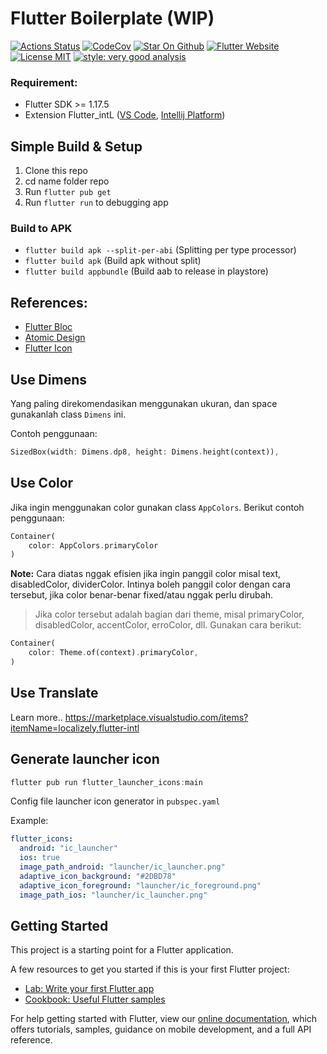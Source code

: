 # Flutter Boilerplate (WIP)

[![Actions Status](https://github.com/wisnuwiry/boilerplate/workflows/build/badge.svg)](https://github.com/wisnuwiry/boilerplate/actions)
[![CodeCov](https://codecov.io/gh/wisnuwiry/boilerplate/branch/master/graph/badge.svg)](https://github.com/wisnuwiry/boilerplate/actions)
[![Star On Github](https://img.shields.io/github/stars/wisnuwiry/boilerplate.svg?style=flat&logo=github&colorB=deeppink&label=stars)](https://github.com/wisnuwiry/boilerplate/actions)
[![Flutter Website](https://img.shields.io/badge/flutter-website-deepskyblue.svg)](https://github.com/wisnuwiry/boilerplate/actions)
[![License  MIT](https://img.shields.io/badge/license-MIT-purple.svg)](https://github.com/wisnuwiry/boilerplate/actions)
[![style: very good analysis](https://img.shields.io/badge/style-very_good_analysis-B22C89.svg)](https://pub.dev/packages/very_good_analysis)

### Requirement:

- Flutter SDK >= 1.17.5
- Extension Flutter_intL ([VS Code](https://marketplace.visualstudio.com/items?itemName=localizely.flutter-intl), [Intellij Platform](https://plugins.jetbrains.com/plugin/13666-flutter-intl))


## Simple Build & Setup
1. Clone this repo
2. cd name folder repo
3. Run `flutter pub get`
4. Run `flutter run` to debugging app

### Build to APK
- `flutter build apk --split-per-abi` (Splitting per type processor)
- `flutter build apk` (Build apk without split)
- `flutter build appbundle` (Build aab to release in playstore)

## References:

- [Flutter Bloc]((https://bloclibrary.dev/#/gettingstarted))
- [Atomic Design](https://atomicdesign.bradfrost.com/)
- [Flutter Icon](https://fluttericon.com)


## Use Dimens
Yang paling direkomendasikan menggunakan ukuran, dan space gunakanlah class `Dimens` ini.

Contoh penggunaan:

```dart
SizedBox(width: Dimens.dp8, height: Dimens.height(context)),
```

## Use Color
Jika ingin menggunakan color gunakan class `AppColors`. Berikut contoh penggunaan:

```dart
Container(
    color: AppColors.primaryColor
)
```

**Note:**
Cara diatas nggak efisien jika ingin panggil color misal text, disabledColor, dividerColor. Intinya boleh panggil color dengan cara tersebut, jika color benar-benar fixed/atau nggak perlu dirubah.  


> Jika color tersebut adalah bagian dari theme, misal primaryColor, disabledColor, accentColor, erroColor, dll. Gunakan cara berikut:

```dart
Container(
    color: Theme.of(context).primaryColor,
)
```

## Use Translate

Learn more.. https://marketplace.visualstudio.com/items?itemName=localizely.flutter-intl


## Generate launcher icon

```dart
flutter pub run flutter_launcher_icons:main
```

Config file launcher icon generator in `pubspec.yaml`

Example:

```yaml
flutter_icons:
  android: "ic_launcher"
  ios: true
  image_path_android: "launcher/ic_launcher.png"
  adaptive_icon_background: "#2DBD78"
  adaptive_icon_foreground: "launcher/ic_foreground.png"
  image_path_ios: "launcher/ic_launcher.png"
```

## Getting Started

This project is a starting point for a Flutter application.

A few resources to get you started if this is your first Flutter project:

- [Lab: Write your first Flutter app](https://flutter.dev/docs/get-started/codelab)
- [Cookbook: Useful Flutter samples](https://flutter.dev/docs/cookbook)

For help getting started with Flutter, view our
[online documentation](https://flutter.dev/docs), which offers tutorials,
samples, guidance on mobile development, and a full API reference.
